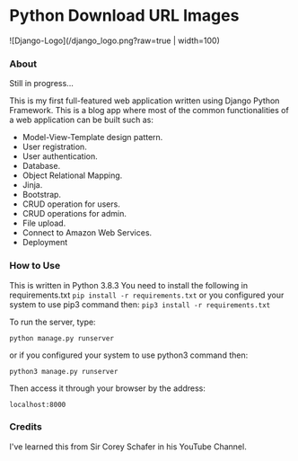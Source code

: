 # Python Download URL Images

![Django-Logo](/django_logo.png?raw=true | width=100)

### About

Still in progress...

This is my first full-featured web application written using Django 
Python Framework. This is a blog app where most of the common functionalities of a web application can be built such as:

* Model-View-Template design pattern. 
* User registration.
* User authentication.
* Database.
* Object Relational Mapping.
* Jinja.
* Bootstrap.
* CRUD operation for users.
* CRUD operations for admin.
* File upload.
* Connect to Amazon Web Services. 
* Deployment

### How to Use

This is written in Python 3.8.3
You need to install the following in requirements.txt
```pip install -r requirements.txt```
or you configured your system to use pip3 command then:
```pip3 install -r requirements.txt```

To run the server, type:

```python manage.py runserver```

or if you configured your system to use python3 command then:

```python3 manage.py runserver```

Then access it through your browser by the address:

```localhost:8000```

### Credits

I've learned this from Sir Corey Schafer in his YouTube Channel.
